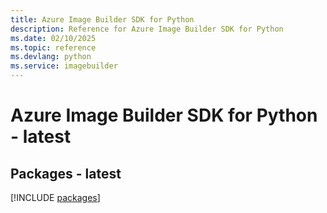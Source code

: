 ```yaml
---
title: Azure Image Builder SDK for Python
description: Reference for Azure Image Builder SDK for Python
ms.date: 02/10/2025
ms.topic: reference
ms.devlang: python
ms.service: imagebuilder
---
```

# Azure Image Builder SDK for Python - latest
## Packages - latest
[!INCLUDE [packages](image-builder-index.md)]